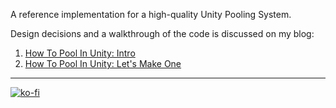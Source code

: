 A reference implementation for a high-quality Unity Pooling System.

Design decisions and a walkthrough of the code is discussed on my blog:
1. [How To Pool In Unity: Intro](https://seantromans.co.uk/tutorial/how-to-pool-in-unity-intro/)
2. [How To Pool In Unity: Let's Make One](https://seantromans.co.uk/tutorial/how-to-pool-in-unity-lets-make-one/)

***

[![ko-fi](https://www.ko-fi.com/img/githubbutton_sm.svg)](https://ko-fi.com/seantromans)